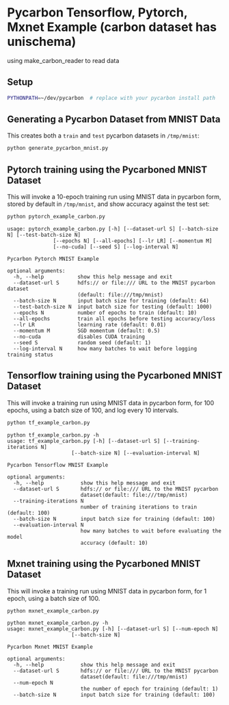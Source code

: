# Pycarbon Tensorflow, Pytorch, Mxnet Example (carbon dataset has unischema)

using make_carbon_reader to read data

## Setup
```bash
PYTHONPATH=~/dev/pycarbon  # replace with your pycarbon install path
```

## Generating a Pycarbon Dataset from MNIST Data

This creates both a `train` and `test` pycarbon datasets in `/tmp/mnist`:

```bash
python generate_pycarbon_mnist.py
```

## Pytorch training using the Pycarboned MNIST Dataset

This will invoke a 10-epoch training run using MNIST data in pycarbon form,
stored by default in `/tmp/mnist`, and show accuracy against the test set:

```bash
python pytorch_example_carbon.py
```

```
usage: pytorch_example_carbon.py [-h] [--dataset-url S] [--batch-size N] [--test-batch-size N]
               [--epochs N] [--all-epochs] [--lr LR] [--momentum M]
               [--no-cuda] [--seed S] [--log-interval N]

Pycarbon Pytorch MNIST Example

optional arguments:
  -h, --help           show this help message and exit
  --dataset-url S      hdfs:// or file:/// URL to the MNIST pycarbon dataset
                       (default: file:///tmp/mnist)
  --batch-size N       input batch size for training (default: 64)
  --test-batch-size N  input batch size for testing (default: 1000)
  --epochs N           number of epochs to train (default: 10)
  --all-epochs         train all epochs before testing accuracy/loss
  --lr LR              learning rate (default: 0.01)
  --momentum M         SGD momentum (default: 0.5)
  --no-cuda            disables CUDA training
  --seed S             random seed (default: 1)
  --log-interval N     how many batches to wait before logging training status
```

## Tensorflow training using the Pycarboned MNIST Dataset

This will invoke a training run using MNIST data in pycarbon form,
for 100 epochs, using a batch size of 100, and log every 10 intervals.

```bash
python tf_example_carbon.py
```

```
python tf_example_carbon.py -h
usage: tf_example_carbon.py [-h] [--dataset-url S] [--training-iterations N]
                     [--batch-size N] [--evaluation-interval N]

Pycarbon Tensorflow MNIST Example

optional arguments:
  -h, --help            show this help message and exit
  --dataset-url S       hdfs:// or file:/// URL to the MNIST pycarbon
                        dataset(default: file:///tmp/mnist)
  --training-iterations N
                        number of training iterations to train (default: 100)
  --batch-size N        input batch size for training (default: 100)
  --evaluation-interval N
                        how many batches to wait before evaluating the model
                        accuracy (default: 10)
```

## Mxnet training using the Pycarboned MNIST Dataset

This will invoke a training run using MNIST data in pycarbon form,
for 1 epoch, using a batch size of 100.

```bash
python mxnet_example_carbon.py
```

```
python mxnet_example_carbon.py -h
usage: mxnet_example_carbon.py [-h] [--dataset-url S] [--num-epoch N]
                     [--batch-size N]

Pycarbon Mxnet MNIST Example

optional arguments:
  -h, --help            show this help message and exit
  --dataset-url S       hdfs:// or file:/// URL to the MNIST pycarbon
                        dataset(default: file:///tmp/mnist)
  --num-epoch N
                        the number of epoch for training (default: 1)
  --batch-size N        input batch size for training (default: 100)
```